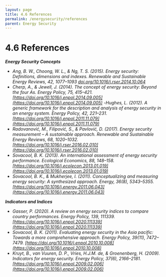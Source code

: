 ```yaml
---
layout: page
title: 4.6 References
permalink: /energysecurity/references
parent: Energy Security
---
```

# 4.6 References

***Energy Security Concepts***
- *Ang, B. W., Choong, W. L., & Ng, T. S. (2015). Energy security: Definitions, dimensions and indexes. Renewable and Sustainable Energy Reviews, 42, 1077–1093 [doi.org/10.1016/j.rser.2014.10.064](http://doi.org/10.1016/j.rser.2014.10.064)*
- *Cherp, A., & Jewell, J. (2014). The concept of energy security: Beyond the four As. Energy Policy, 75, 415–421. [https://doi.org/10.1016/j.enpol.2014.09.005](https://doi.org/10.1016/j.enpol.2014.09.005)*
-*Hughes, L. (2012). A generic framework for the description and analysis of energy security in an energy system. Energy Policy, 42, 221–231. [https://doi.org/10.1016/j.enpol.2011.11.079](https://doi.org/10.1016/j.enpol.2011.11.079)*
- *Radovanović, M., Filipović, S., & Pavlović, D. (2017). Energy security measurement – A sustainable approach. Renewable and Sustainable Energy Reviews, 68, 1020–1032. [https://doi.org/10.1016/j.rser.2016.02.010](https://doi.org/10.1016/j.rser.2016.02.010)*
- *Sovacool, B. K. (2013). An international assessment of energy security performance. Ecological Economics, 88, 148–158. [https://doi.org/10.1016/j.ecolecon.2013.01.019](https://doi.org/10.1016/j.ecolecon.2013.01.019)*
- *Sovacool, B. K., & Mukherjee, I. (2011). Conceptualizing and measuring energy security: A synthesized approach. Energy, 36(8), 5343–5355. [https://doi.org/10.1016/j.energy.2011.06.043](https://doi.org/10.1016/j.energy.2011.06.043)*

***Indicators and Indices***
- *Gasser, P. (2020). A review on energy security indices to compare country performances. Energy Policy, 139, 111339. [https://doi.org/10.1016/j.enpol.2020.111339](https://doi.org/10.1016/j.enpol.2020.111339)*
- *Sovacool, B. K. (2011). Evaluating energy security in the Asia pacific: Towards a more comprehensive approach. Energy Policy, 39(11), 7472–7479. [https://doi.org/10.1016/j.enpol.2010.10.008](https://doi.org/10.1016/j.enpol.2010.10.008)*
- *Kruyt, B., van Vuuren, D. P., Vries, H.J.M. de, & Groenenberg, H. (2009). Indicators for energy security. Energy Policy, 37(6), 2166–2181. [https://doi.org/10.1016/j.enpol.2009.02.006](https://doi.org/10.1016/j.enpol.2009.02.006)*